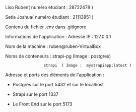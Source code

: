 Liso Ruben( numéro étudiant : 28722478 )

Setia Joshua( numéro étudiant : 21113851 )

Contenu du fichier .env dans .gitignore

Informations de l'application : Adresse IP : 127.0.0.1 

Nom de la machine : ruben@ruben-VirtualBox

Noms de conteneurs : strapi-pg (Image : postgres)
                        
                     strapi  ( Image :  mystrapiapp:latest )

Adresse et ports des éléments de l'application : 

- Postgres sur le port 5432 et sur le localhost 

- Strapi sur le port 1337 

- Le Front End sur le port 5173
